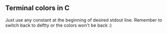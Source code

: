 ## Terminal colors in C
Just use any constant at the beginning of desired stdout line.
Remember to switch back to deftty or the colors won't be back :)

